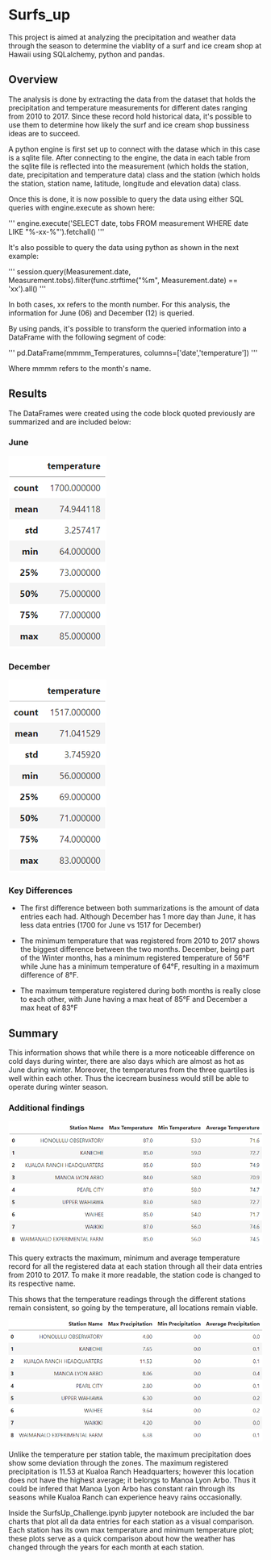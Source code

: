 # Surfs_up

This project is aimed at analyzing the precipitation and weather data through the season to determine the viablity of a surf and ice cream shop at Hawaii using SQLalchemy, python and pandas.

## Overview

The analysis is done by extracting the data from the dataset that holds the precipitation and temperature measurements for different dates ranging from 2010 to 2017. Since these record hold historical data, it's possible to use them to determine how likely the surf and ice cream shop bussiness ideas are to succeed.

A python engine is first set up to connect with the datase which in this case is a sqlite file. After connecting to the engine, the data in each table from the sqlite file is reflected into the measurement (which holds the station, date, precipitation and temperature data) class and the station (which holds the station, station name, latitude, longitude and elevation data) class.

Once this is done, it is now possible to query the data using either SQL queries with engine.execute as shown here:

'''
engine.execute('SELECT date, tobs  FROM measurement WHERE date LIKE "%-xx-%"').fetchall()
'''

It's also possible to query the data using python as shown in the next example:

'''
session.query(Measurement.date, Measurement.tobs).filter(func.strftime("%m", Measurement.date) == 'xx').all()
'''

In both cases, xx refers to the month number. For this analysis, the information for June (06) and December (12) is queried.

By using pands, it's possible to transform the queried information into a DataFrame with the following segment of code:

'''
pd.DataFrame(mmmm_Temperatures, columns=['date','temperature'])
'''

Where mmmm refers to the month's name. 

## Results

The DataFrames were created using the code block quoted previously are summarized and are included below:

### June

![June_Summary](/Resources/June_Temperature_Summary.png)

### December
![December_Summary](/Resources/December_Temperature_Summary.png)

### Key Differences

* The first difference between both summarizations is the amount of data entries each had. Although December has 1 more day than June, it has less data entries (1700 for June vs 1517 for December)

* The minimum temperature that was registered from 2010 to 2017 shows the biggest difference between the two months. December, being part of the Winter months, has a minimum registered temperature of 56°F while June has a minimum temperature of 64°F, resulting in a maximum difference of 8°F. 

* The maximum temperature registered during both months is really close to each other, with June having a max heat of 85°F and December a max heat of 83°F

## Summary

This information shows that while there is a more noticeable difference on cold days during winter, there are also days which are almost as hot as June during winter. Moreover, the temperatures from the three quartiles is well within each other. Thus the icecream business would still be able to operate during winter season.

### Additional findings

![Temperature_Per_Station](/Resources/Temperatures_Per_Station.png)

This query extracts the maximum, minimum and average temperature record for all the registered data at each station through all their data entries from 2010 to 2017. To make it more readable, the station code is changed to its respective name.

This shows that the temperature readings through the different stations remain consistent, so going by the temperature, all locations remain viable.

![Precipitation_Per_Station](/Resources/Precipitation_Per_Station.png)

Unlike the temperature per station table, the maximum precipitation does show some deviation through the zones. The maximum registered precipitation is 11.53 at Kualoa Ranch Headquarters; however this location does not have the highest average; it belongs to Manoa Lyon Arbo. Thus it could be infered that Manoa Lyon Arbo has constant rain through its seasons while Kualoa Ranch can experience heavy rains occasionally. 

Inside the SurfsUp_Challenge.ipynb jupyter notebook are included the bar charts that plot all da data entries for each station as a visual comparison. Each station has its own max temperature and minimum temperature plot; these plots serve as a quick comparison about how the weather has changed through the years for each month at each station.